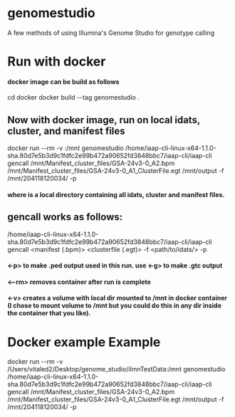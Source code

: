 # genomestudio
A few methods of using Illumina's Genome Studio for genotype calling

# Run with docker
#### docker image can be build as follows
cd docker
docker build --tag genomestudio .

## Now with docker image, run on local idats, cluster, and manifest files
docker run --rm -v <local data dir>:/mnt genomestudio /home/iaap-cli-linux-x64-1.1.0-sha.80d7e5b3d9c1fdfc2e99b472a90652fd3848bbc7/iaap-cli/iaap-cli gencall /mnt/Manifest_cluster_files/GSA-24v3-0_A2.bpm /mnt/Manifest_cluster_files/GSA-24v3-0_A1_ClusterFile.egt /mnt/output -f /mnt/204118120034/ -p
#### where <local data dir> is a local directory containing all idats, cluster and manifest files.
## gencall works as follows:
/home/iaap-cli-linux-x64-1.1.0-sha.80d7e5b3d9c1fdfc2e99b472a90652fd3848bbc7/iaap-cli/iaap-cli gencall <manifest (.bpm)> <clusterfile (.egt)> <output dir> -f <path/to/idats/> -p 
#### <-p> to make .ped output used in this run. use <-g> to make .gtc output
#### <--rm> removes container after run is complete
#### <-v> creates a volume with local dir mounted to /mnt in docker container (I chose to mount volume to /mnt but you could do this in any dir inside the container that you like).

# Docker example Example
docker run --rm -v /Users/vitaled2/Desktop/genome_studio/ilmnTestData:/mnt genomestudio /home/iaap-cli-linux-x64-1.1.0-sha.80d7e5b3d9c1fdfc2e99b472a90652fd3848bbc7/iaap-cli/iaap-cli gencall /mnt/Manifest_cluster_files/GSA-24v3-0_A2.bpm /mnt/Manifest_cluster_files/GSA-24v3-0_A1_ClusterFile.egt /mnt/output -f /mnt/204118120034/ -p



